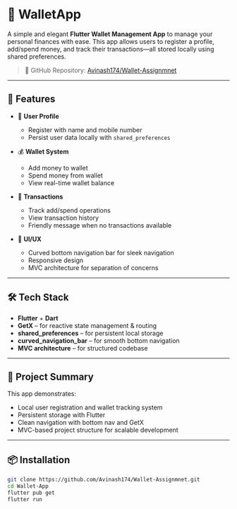 # 💸 WalletApp

A simple and elegant **Flutter Wallet Management App** to manage your personal finances with ease. This app allows users to register a profile, add/spend money, and track their transactions—all stored locally using shared preferences.

> 🔗 GitHub Repository: [Avinash174/Wallet-Assignmnet](https://github.com/Avinash174/Wallet-Assignmnet.git)

---

## 🚀 Features

- 👤 **User Profile**
  - Register with name and mobile number
  - Persist user data locally with `shared_preferences`

- 💰 **Wallet System**
  - Add money to wallet
  - Spend money from wallet
  - View real-time wallet balance

- 📜 **Transactions**
  - Track add/spend operations
  - View transaction history
  - Friendly message when no transactions available

- 📱 **UI/UX**
  - Curved bottom navigation bar for sleek navigation
  - Responsive design
  - MVC architecture for separation of concerns

---

## 🛠️ Tech Stack

- **Flutter** + **Dart**
- **GetX** – for reactive state management & routing
- **shared_preferences** – for persistent local storage
- **curved_navigation_bar** – for smooth bottom navigation
- **MVC architecture** – for structured codebase

---

## 🧾 Project Summary

This app demonstrates:
- Local user registration and wallet tracking system
- Persistent storage with Flutter
- Clean navigation with bottom nav and GetX
- MVC-based project structure for scalable development

---

## 📦 Installation

```bash
git clone https://github.com/Avinash174/Wallet-Assignmnet.git
cd Wallet-App
flutter pub get
flutter run
